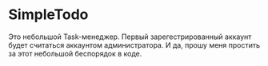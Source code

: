 # SimpleTodo
Это небольшой Task-менеджер.
Первый зарегестрированный аккаунт будет считаться аккаунтом администратора.
И да, прошу меня простить за этот небольшой беспорядок в коде.
